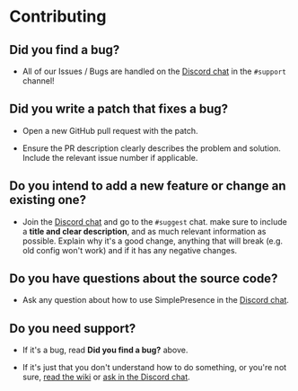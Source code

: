 # Contributing

## **Did you find a bug?**

* All of our Issues / Bugs are handled on the [Discord chat](https://discord.gg/MpnbrX7) in the `#support` channel! 

## **Did you write a patch that fixes a bug?**

* Open a new GitHub pull request with the patch.

* Ensure the PR description clearly describes the problem and solution. Include the relevant issue number if applicable.

## **Do you intend to add a new feature or change an existing one?**

* Join the [Discord chat](https://discord.gg/MpnbrX7) and go to the `#suggest` chat. make sure to include a **title and clear description**, and as much relevant information as possible. Explain why it's a good change, anything that will break (e.g. old config won't work) and if it has any negative changes.

## **Do you have questions about the source code?**

* Ask any question about how to use SimplePresence in the [Discord chat](https://discord.gg/MpnbrX7).

## **Do you need support?**

* If it's a bug, read **Did you find a bug?** above.

* If it's just that you don't understand how to do something, or you're not sure, [read the wiki](https://github.com/justdotJS/SimplePresence/wiki) or [ask in the Discord chat](https://discord.gg/MpnbrX7).

